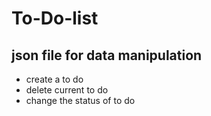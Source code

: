 # To-Do-list
## json file for data manipulation
* create a to do
* delete current to do
* change the status of to do 
